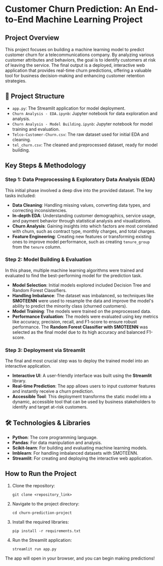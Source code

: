 # Customer Churn Prediction: An End-to-End Machine Learning Project

##  Project Overview
This project focuses on building a machine learning model to predict customer churn for a telecommunications company. By analyzing various customer attributes and behaviors, the goal is to identify customers at risk of leaving the service. The final output is a deployed, interactive web application that provides real-time churn predictions, offering a valuable tool for business decision-making and enhancing customer retention strategies.

## 📁 Project Structure
- `app.py`: The Streamlit application for model deployment.
- `Churn Analysis - EDA.ipynb`: Jupyter notebook for data exploration and analysis.
- `Churn Analysis - Model Building.ipynb`: Jupyter notebook for model training and evaluation.
- `Telco-Customer-Churn.csv`: The raw dataset used for initial EDA and cleaning.
- `tel_churn.csv`: The cleaned and preprocessed dataset, ready for model building.

##  Key Steps & Methodology

### Step 1: Data Preprocessing & Exploratory Data Analysis (EDA)
This initial phase involved a deep dive into the provided dataset. The key tasks included:
- **Data Cleaning**: Handling missing values, converting data types, and correcting inconsistencies.
- **In-depth EDA**: Understanding customer demographics, service usage, and payment behavior through statistical analysis and visualizations.
- **Churn Analysis**: Gaining insights into which factors are most correlated with churn, such as contract type, monthly charges, and total charges.
- **Feature Engineering**: Creating new features or transforming existing ones to improve model performance, such as creating `tenure_group` from the `tenure` column.

### Step 2: Model Building & Evaluation
In this phase, multiple machine learning algorithms were trained and evaluated to find the best-performing model for the prediction task.
- **Model Selection**: Initial models explored included Decision Tree and Random Forest Classifiers.
- **Handling Imbalance**: The dataset was imbalanced, so techniques like **SMOTEENN** were used to resample the data and improve the model's ability to predict the minority class (churned customers).
- **Model Training**: The models were trained on the preprocessed data.
- **Performance Evaluation**: The models were evaluated using key metrics like accuracy, precision, recall, and F1-score to ensure robust performance. The **Random Forest Classifier with SMOTEENN** was selected as the final model due to its high accuracy and balanced F1-score.

### Step 3: Deployment via Streamlit
The final and most crucial step was to deploy the trained model into an interactive application.
- **Interactive UI**: A user-friendly interface was built using the **Streamlit** library.
- **Real-time Prediction**: The app allows users to input customer features and instantly receive a churn prediction.
- **Accessible Tool**: This deployment transforms the static model into a dynamic, accessible tool that can be used by business stakeholders to identify and target at-risk customers.

## 🛠️ Technologies & Libraries
- **Python**: The core programming language.
- **Pandas**: For data manipulation and analysis.
- **Scikit-learn**: For building and evaluating machine learning models.
- **Imblearn**: For handling imbalanced datasets with SMOTEENN.
- **Streamlit**: For creating and deploying the interactive web application.

## How to Run the Project
1. Clone the repository:
   ```
   git clone <repository_link>
   ```
2. Navigate to the project directory:
   ```
   cd churn-prediction-project
   ```
3. Install the required libraries:
   ```
   pip install -r requirements.txt
   ```
4. Run the Streamlit application:
   ```
   streamlit run app.py
   ```
The app will open in your browser, and you can begin making predictions!
